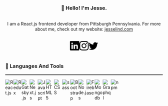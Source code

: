 ### <div align="center" style='padding: 1rem 0'>👋 Hello! I'm Jesse.</div>

<p align="center">I am a React.js frontend developer from Pittsburgh Pennsylvania. For more about me, check out my website: <a href="https://www.jesselind.com/">jesselind.com</a></p>

<div align="center" style="display: flex; justify-content: center; padding-top: 1rem;">
    <a href='https://reactjs.org/'><img align="left" width="30px" alt="Linkedin" src="./linkedin.svg" color="white"></a>
    <a href='https://reactjs.org/'><img align="left" width="30px" alt="Instagram" src="./instagram.svg" color="white"></a>
    <a href='https://reactjs.org/'><img align="left" width="30px" alt="Twitter" src="./twitter.svg" color="white"></a>
</div>

<br>

### 📘 Languages And Tools

<hr style="height: 2px; padding: 0; margin-top: 0;">

[<img align="left" width="26px" alt="React.js" src="https://cdn.jsdelivr.net/gh/devicons/devicon/icons/react/react-original.svg">](https://reactjs.org/)
[<img align="left" width="26px" alt="Redux" src="https://cdn.jsdelivr.net/gh/devicons/devicon/icons/redux/redux-original.svg">](https://redux.js.org/)
[<img align="left" width="26px" alt="Gatsby.js" src="https://cdn.jsdelivr.net/gh/devicons/devicon/icons/gatsby/gatsby-plain.svg">](https://www.gatsbyjs.com/)
[<img align="left" width="26px" alt="Next.js" src="https://cdn.jsdelivr.net/gh/devicons/devicon/icons/nextjs/nextjs-original.svg">](https://nextjs.org/)
[<img align="left" width="26px" alt="Javascript" src="https://cdn.jsdelivr.net/gh/devicons/devicon/icons/javascript/javascript-original.svg">](https://www.javascript.com/)
[<img align="left" width="26px" alt="HTML5" src="https://cdn.jsdelivr.net/gh/devicons/devicon/icons/html5/html5-original.svg">](https://developer.mozilla.org/en-US/docs/Glossary/HTML5)
[<img align="left" width="26px" alt="CSS" src="https://cdn.jsdelivr.net/gh/devicons/devicon/icons/css3/css3-original.svg">](https://www.w3schools.com/css/)
[<img align="left" width="26px" alt="sass" src="https://cdn.jsdelivr.net/gh/devicons/devicon/icons/sass/sass-original.svg">](https://developer.mozilla.org/en-US/docs/Web/CSS)
[<img align="left" width="26px" alt="Bootstrap" src="https://cdn.jsdelivr.net/gh/devicons/devicon/icons/bootstrap/bootstrap-original.svg">](https://getbootstrap.com/)
[<img align="left" width="26px" alt="Node.js" src="https://cdn.jsdelivr.net/gh/devicons/devicon/icons/nodejs/nodejs-original.svg">](https://nodejs.org/en/)
[<img align="left" width="26px" alt="Firebase" src="https://cdn.jsdelivr.net/gh/devicons/devicon/icons/firebase/firebase-plain.svg">](https://firebase.google.com/)
[<img align="left" width="26px" alt="Mongodb" src="https://cdn.jsdelivr.net/gh/devicons/devicon/icons/mongodb/mongodb-original.svg">](https://www.mongodb.com/)
[<img align="left" width="26px" alt="Graphql" src="https://cdn.jsdelivr.net/gh/devicons/devicon/icons/graphql/graphql-plain.svg">](https://graphql.org/)
[<img align="left" width="26px" alt="npm" src="https://cdn.jsdelivr.net/gh/devicons/devicon/icons/npm/npm-original-wordmark.svg">](https://www.npmjs.com/)
